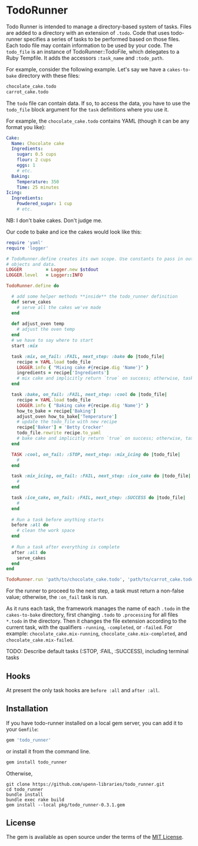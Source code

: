 # TodoRunner

Todo Runner is intended to manage a directory-based system of tasks. Files are
added to a directory with an extension of `.todo`. Code that uses todo-runner
specifies a series of tasks to be performed based on those files. Each todo
file may contain information to be used by your code. The `todo_file` is an
instance of TodoRunner::TodoFile, which delegates to a Ruby Tempfile. It adds
the accessors `:task_name` and `:todo_path`.


For example, consider the following example. Let's say we have a `cakes-to-bake`
directory with these files:

```bash
chocolate_cake.todo
carrot_cake.todo
```

The `todo` file can contain data. If so, to access the data,
you have to use the `todo_file` block argument for the `task` definitions
where you use it.

For example, the `chocolate_cake.todo` contains YAML (though it can be any
format you like):

```yml
Cake:
  Name: Chocolate cake
  Ingredients:
    sugar: 0.5 cups
    flour: 2 cups
    eggs: 1
    # etc.
  Baking:
    Temperature: 350
    Time: 25 minutes
Icing:
  Ingredients:
    Powdered_sugar: 1 cup
    # etc.
```

NB: I don't bake cakes. Don't judge me.

Our code to bake and ice the cakes would look like this:

```ruby
require 'yaml'
require 'logger'

# TodoRunner.define creates its own scope. Use constants to pass in outside
# objects and data. 
LOGGER         = Logger.new $stdout
LOGGER.level   = Logger::INFO

TodoRunner.define do

  # add some helper methods **inside** the todo_runner definition
  def serve_cakes
    # serve all the cakes we've made
  end
  
  def adjust_oven temp
    # adjust the oven temp
  end
  # we have to say where to start
  start :mix

  task :mix, on_fail: :FAIL, next_step: :bake do |todo_file|
    recipe = YAML.load todo_file
    LOGGER.info { "Mixing cake #{recipe.dig 'Name'}" }
    ingredients = recipe['Ingredients']
    # mix cake and implicitly return `true` on success; otherwise, task fails
  end

  task :bake, on_fail: :FAIL, next_step: :cool do |todo_file|
    recipe = YAML.load todo_file
    LOGGER.info { "Baking cake #{recipe.dig 'Name'}" }
    how_to_bake = recipe['Baking']
    adjust_oven how_to_bake['Temperature']
    # update the todo_file with new recipe
    recipe['Baker'] = 'Betty Crocker'
    todo_file.rewrite recipe.to_yaml
    # bake cake and implicitly return `true` on success; otherwise, task fails
  end

  TASK :cool, on_fail: :STOP, next_step: :mix_icing do |todo_file|
    #
  end

  task :mix_icing, on_fail: :FAIL, next_step: :ice_cake do |todo_file|
    #
  end

  task :ice_cake, on_fail: :FAIL, next_step: :SUCCESS do |todo_file|
    #
  end
  
  # Run a task before anything starts
  before :all do
    # clean the work space
  end
  
  # Run a task after everything is complete
  after :all do
    serve_cakes
  end
end

TodoRunner.run 'path/to/chocolate_cake.todo', 'path/to/carrot_cake.todo'
```

For the runner to proceed to the next step, a task must return a non-false
value; otherwise, the `:on_fail` task is run.

As it runs each task, the framework manages the name of each `.todo` in the
`cakes-to-bake` directory, first changing `.todo` to `.processing` for all
files `*.todo` in the directory. Then it changes the file extension according to
the current task, with the qualifiers `-running`, `-completed`, or `-failed`.
For example: `chocolate_cake.mix-running`, `chocolate_cake.mix-completed`, and
`chocolate_cake.mix-failed`.

TODO: Describe default tasks (:STOP, :FAIL, :SUCCESS), including terminal tasks

## Hooks

At present the only task hooks are `before :all` and `after :all`.

## Installation

If you have todo-runner installed on a local gem server, you can add it to your 
`Gemfile`: 

```ruby
gem 'todo_runner'
```

or install it from the command line.

```ruby
gem install todo_runner
```

Otherwise,

```
git clone https://github.com/upenn-libraries/todo_runner.git
cd todo_runner
bundle install
bundle exec rake build
gem install --local pkg/todo_runner-0.3.1.gem
```

## License

The gem is available as open source under the terms of the [MIT
License](http://opensource.org/licenses/MIT).
